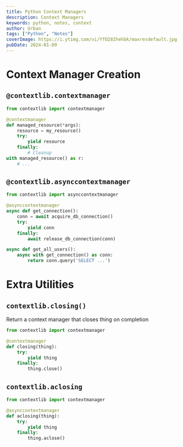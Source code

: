 ```yaml
---
title: Python Context Managers
description: Context Managers
keywords: python, notes, context
author: Urban
tags: ["Python", "Notes"]
coverImage: https://i.ytimg.com/vi/YfO28Ihehbk/maxresdefault.jpg
pubDate: 2024-01-09
---
```


# Context Manager Creation

## `@contextlib.contextmanager`

```python
from contextlib import contextmanager

@contextmanager
def managed_resource(*args):
	resource = my_resource()
	try:
		yield resource
	finally:
		# Cleanup
with managed_resource() as r:
	# ...
```

## `@contextlib.asynccontextmanager`

```python
from contextlib import asynccontextmanager

@asynccontextmanager
async def get_connection():
    conn = await acquire_db_connection()
    try:
        yield conn
    finally:
        await release_db_connection(conn)

async def get_all_users():
    async with get_connection() as conn:
        return conn.query('SELECT ...')
```

# Extra Utilities

## `contextlib.closing()`

Return a context manager that closes thing on completion

```python
from contextlib import contextmanager

@contextmanager
def closing(thing):
    try:
        yield thing
    finally:
        thing.close()
```

## `contextlib.aclosing`

```python
from contextlib import contextmanager

@asynccontextmanager
def aclosing(thing):
    try:
        yield thing
    finally:
        thing.aclose()
```
